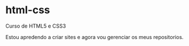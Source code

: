 # html-css
 Curso de HTML5 e CSS3

Estou apredendo a criar sites e agora vou gerenciar os meus repositorios. 